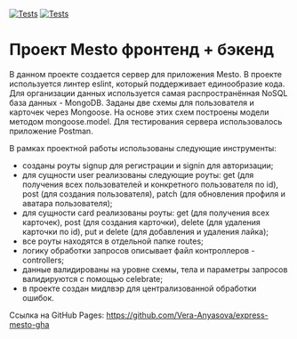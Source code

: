 [![Tests](../../actions/workflows/tests-13-sprint.yml/badge.svg)](../../actions/workflows/tests-13-sprint.yml) [![Tests](../../actions/workflows/tests-14-sprint.yml/badge.svg)](../../actions/workflows/tests-14-sprint.yml)

# Проект Mesto фронтенд + бэкенд

В данном проекте создается сервер для приложения Mesto. В проекте используется линтер eslint, который поддерживает единообразие кода. Для организации данных используется самая распространённая NoSQL база данных - MongoDB. Заданы две схемы для пользователя и карточек через Mongoose. На основе этих схем построены модели методом mongoose.model. Для тестирования сервера использовалось приложение Postman.

В рамках проектной работы использованы следующие инструменты:

- созданы роуты signup для регистрации и signin для авторизации;
- для сущности user реализованы следующие роуты: get (для получения всех пользователей и конкретного пользователя по id), post (для создания пользователя), patch (для обновления профиля и аватара пользователя);
- для сущности card реализованы роуты: get (для получения всех карточек), post (для создания карточки), delete (для удаления карточки по id), put и delete (для добавления и удаления лайка);
- все роуты находятся в отдельной папке routes;
- логику обработки запросов описывает файл контроллеров - controllers;
- данные валидированы на уровне схемы, тела и параметры запросов валидируются с помощью celebrate;
- в проекте создан мидлвэр для централизованной обработки ошибок.

Cсылка на GitHub Pages: https://github.com/Vera-Anyasova/express-mesto-gha
